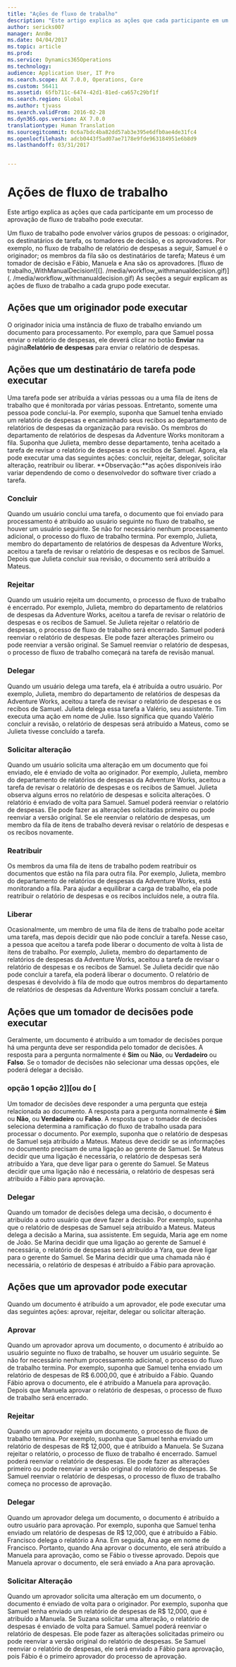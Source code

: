 ```yaml
---
title: "Ações de fluxo de trabalho"
description: "Este artigo explica as ações que cada participante em um processo de aprovação de fluxo de trabalho pode executar."
author: sericks007
manager: AnnBe
ms.date: 04/04/2017
ms.topic: article
ms.prod: 
ms.service: Dynamics365Operations
ms.technology: 
audience: Application User, IT Pro
ms.search.scope: AX 7.0.0, Operations, Core
ms.custom: 56411
ms.assetid: 65fb711c-6474-42d1-81ed-ca657c29bf1f
ms.search.region: Global
ms.author: tjvass
ms.search.validFrom: 2016-02-28
ms.dyn365.ops.version: AX 7.0.0
translationtype: Human Translation
ms.sourcegitcommit: 0c6a7bdc4ba82dd57ab3e395e6dfb0ae4de31fc4
ms.openlocfilehash: adcb0443f5ad07ae7178e9fde963184951e6b8d9
ms.lasthandoff: 03/31/2017


---
```


# <a name="workflow-actions"></a>Ações de fluxo de trabalho

Este artigo explica as ações que cada participante em um processo de aprovação de fluxo de trabalho pode executar.

Um fluxo de trabalho pode envolver vários grupos de pessoas: o originador, os destinatários de tarefa, os tomadores de decisão, e os aprovadores. Por exemplo, no fluxo de trabalho de relatório de despesas a seguir, Samuel é o originador; os membros da fila são os destinatários de tarefa; Mateus é um tomador de decisão e Fábio, Manuela e Ana são os aprovadores.   [fluxo de trabalho\_WithManualDecision![(]. /media/workflow_withmanualdecision.gif)](. /media/workflow_withmanualdecision.gif) As seções a seguir explicam as ações de fluxo de trabalho a cada grupo pode executar.

## <a name="actions-that-an-originator-can-perform"></a>Ações que um originador pode executar
O originador inicia uma instância de fluxo de trabalho enviando um documento para processamento. Por exemplo, para que Samuel possa enviar o relatório de despesas, ele deverá clicar no botão **Enviar** na página**Relatório de despesas** para enviar o relatório de despesas.

## <a name="actions-that-a-task-assignee-can-perform"></a>Ações que um destinatário de tarefa pode executar
Uma tarefa pode ser atribuída a várias pessoas ou a uma fila de itens de trabalho que é monitorada por várias pessoas. Entretanto, somente uma pessoa pode concluí-la. Por exemplo, suponha que Samuel tenha enviado um relatório de despesas e encaminhado seus recibos ao departamento de relatórios de despesas da organização para revisão. Os membros do departamento de relatórios de despesas da Adventure Works monitoram a fila. Suponha que Julieta, membro desse departamento, tenha aceitado a tarefa de revisar o relatório de despesas e os recibos de Samuel. Agora, ela pode executar uma das seguintes ações: concluir, rejeitar, delegar, solicitar alteração, reatribuir ou liberar. **Observação:**as ações disponíveis irão variar dependendo de como o desenvolvedor do software tiver criado a tarefa.

### <a name="complete"></a>Concluir

Quando um usuário conclui uma tarefa, o documento que foi enviado para processamento é atribuído ao usuário seguinte no fluxo de trabalho, se houver um usuário seguinte. Se não for necessário nenhum processamento adicional, o processo do fluxo de trabalho termina. Por exemplo, Julieta, membro do departamento de relatórios de despesas da Adventure Works, aceitou a tarefa de revisar o relatório de despesas e os recibos de Samuel. Depois que Julieta concluir sua revisão, o documento será atribuído a Mateus.

### <a name="reject"></a>Rejeitar

Quando um usuário rejeita um documento, o processo de fluxo de trabalho é encerrado. Por exemplo, Julieta, membro do departamento de relatórios de despesas da Adventure Works, aceitou a tarefa de revisar o relatório de despesas e os recibos de Samuel. Se Julieta rejeitar o relatório de despesas, o processo de fluxo de trabalho será encerrado. Samuel poderá reenviar o relatório de despesas. Ele pode fazer alterações primeiro ou pode reenviar a versão original. Se Samuel reenviar o relatório de despesas, o processo de fluxo de trabalho começará na tarefa de revisão manual.

### <a name="delegate"></a>Delegar

Quando um usuário delega uma tarefa, ela é atribuída a outro usuário. Por exemplo, Julieta, membro do departamento de relatórios de despesas da Adventure Works, aceitou a tarefa de revisar o relatório de despesas e os recibos de Samuel. Julieta delega essa tarefa a Valério, seu assistente. Tim executa uma ação em nome de Julie. Isso significa que quando Valério concluir a revisão, o relatório de despesas será atribuído a Mateus, como se Julieta tivesse concluído a tarefa.

### <a name="request-change"></a>Solicitar alteração

Quando um usuário solicita uma alteração em um documento que foi enviado, ele é enviado de volta ao originador. Por exemplo, Julieta, membro do departamento de relatórios de despesas da Adventure Works, aceitou a tarefa de revisar o relatório de despesas e os recibos de Samuel. Julieta observa alguns erros no relatório de despesas e solicita alterações. O relatório é enviado de volta para Samuel. Samuel poderá reenviar o relatório de despesas. Ele pode fazer as alterações solicitadas primeiro ou pode reenviar a versão original. Se ele reenviar o relatório de despesas, um membro da fila de itens de trabalho deverá revisar o relatório de despesas e os recibos novamente.

### <a name="reassign"></a>Reatribuir

Os membros da uma fila de itens de trabalho podem reatribuir os documentos que estão na fila para outra fila. Por exemplo, Julieta, membro do departamento de relatórios de despesas da Adventure Works, está monitorando a fila. Para ajudar a equilibrar a carga de trabalho, ela pode reatribuir o relatório de despesas e os recibos incluídos nele, a outra fila.

### <a name="release"></a>Liberar

Ocasionalmente, um membro de uma fila de itens de trabalho pode aceitar uma tarefa, mas depois decidir que não pode concluir a tarefa. Nesse caso, a pessoa que aceitou a tarefa pode liberar o documento de volta à lista de itens de trabalho. Por exemplo, Julieta, membro do departamento de relatórios de despesas da Adventure Works, aceitou a tarefa de revisar o relatório de despesas e os recibos de Samuel. Se Julieta decidir que não pode concluir a tarefa, ela poderá liberar o documento. O relatório de despesas é devolvido à fila de modo que outros membros do departamento de relatórios de despesas da Adventure Works possam concluir a tarefa.

## <a name="actions-that-a-decision-maker-can-perform"></a>Ações que um tomador de decisões pode executar
Geralmente, um documento é atribuído a um tomador de decisões porque há uma pergunta deve ser respondida pelo tomador de decisões. A resposta para a pergunta normalmente é **Sim** ou **Não**, ou **Verdadeiro** ou **Falso**. Se o tomador de decisões não selecionar uma dessas opções, ele poderá delegar a decisão.

### <a name="choice-1-or-choice-2"></a>opção 1 opção 2\]\]\[ou do \[

Um tomador de decisões deve responder a uma pergunta que esteja relacionada ao documento. A resposta para a pergunta normalmente é **Sim** ou **Não**, ou **Verdadeiro** ou **Falso**. A resposta que o tomador de decisões seleciona determina a ramificação do fluxo de trabalho usada para processar o documento. Por exemplo, suponha que o relatório de despesas de Samuel seja atribuído a Mateus. Mateus deve decidir se as informações no documento precisam de uma ligação ao gerente de Samuel. Se Mateus decidir que uma ligação é necessária, o relatório de despesas será atribuído a Yara, que deve ligar para o gerente do Samuel. Se Mateus decidir que uma ligação não é necessária, o relatório de despesas será atribuído a Fábio para aprovação.

### <a name="delegate"></a>Delegar

Quando um tomador de decisões delega uma decisão, o documento é atribuído a outro usuário que deve fazer a decisão. Por exemplo, suponha que o relatório de despesas de Samuel seja atribuído a Mateus. Mateus delega a decisão a Marina, sua assistente. Em seguida, Maria age em nome de João. Se Marina decidir que uma ligação ao gerente de Samuel é necessária, o relatório de despesas será atribuído a Yara, que deve ligar para o gerente do Samuel. Se Marina decidir que uma chamada não é necessária, o relatório de despesas é atribuído a Fábio para aprovação.

## <a name="actions-that-an-approver-can-perform"></a>Ações que um aprovador pode executar
Quando um documento é atribuído a um aprovador, ele pode executar uma das seguintes ações: aprovar, rejeitar, delegar ou solicitar alteração.

### <a name="approve"></a>Aprovar

Quando um aprovador aprova um documento, o documento é atribuído ao usuário seguinte no fluxo de trabalho, se houver um usuário seguinte. Se não for necessário nenhum processamento adicional, o processo do fluxo de trabalho termina. Por exemplo, suponha que Samuel tenha enviado um relatório de despesas de R$ 6.000,00, que é atribuído a Fábio. Quando Fábio aprova o documento, ele é atribuído a Manuela para aprovação. Depois que Manuela aprovar o relatório de despesas, o processo de fluxo de trabalho será encerrado.

### <a name="reject"></a>Rejeitar

Quando um aprovador rejeita um documento, o processo de fluxo de trabalho termina. Por exemplo, suponha que Samuel tenha enviado um relatório de despesas de R$ 12,000, que é atribuído a Manuela. Se Suzana rejeitar o relatório, o processo de fluxo de trabalho é encerrado. Samuel poderá reenviar o relatório de despesas. Ele pode fazer as alterações primeiro ou pode reenviar a versão original do relatório de despesas. Se Samuel reenviar o relatório de despesas, o processo de fluxo de trabalho começa no processo de aprovação.

### <a name="delegate"></a>Delegar

Quando um aprovador delega um documento, o documento é atribuído a outro usuário para aprovação. Por exemplo, suponha que Samuel tenha enviado um relatório de despesas de R$ 12,000, que é atribuído a Fábio. Francisco delega o relatório a Ana. Em seguida, Ana age em nome de Francisco. Portanto, quando Ana aprovar o documento, ele será atribuído a Manuela para aprovação, como se Fábio o tivesse aprovado. Depois que Manuela aprovar o documento, ele será enviado a Ana para aprovação.

### <a name="request-change"></a>Solicitar Alteração

Quando um aprovador solicita uma alteração em um documento, o documento é enviado de volta para o originador. Por exemplo, suponha que Samuel tenha enviado um relatório de despesas de R$ 12,000, que é atribuído a Manuela. Se Suzana solicitar uma alteração, o relatório de despesas é enviado de volta para Samuel. Samuel poderá reenviar o relatório de despesas. Ele pode fazer as alterações solicitadas primeiro ou pode reenviar a versão original do relatório de despesas. Se Samuel reenviar o relatório de despesas, ele será enviado a Fábio para aprovação, pois Fábio é o primeiro aprovador do processo de aprovação.



